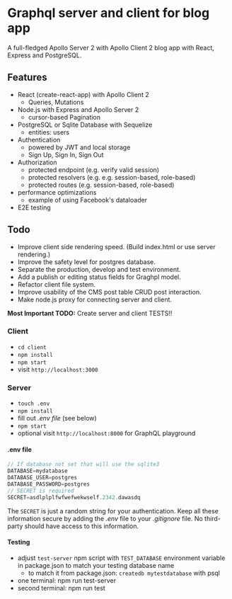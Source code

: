 # Graphql server and client for blog app

A full-fledged Apollo Server 2 with Apollo Client 2 blog app with React, Express and PostgreSQL. 

## Features

* React (create-react-app) with Apollo Client 2
  * Queries, Mutations
* Node.js with Express and Apollo Server 2
  * cursor-based Pagination
* PostgreSQL or Sqlite Database with Sequelize
  * entities: users
* Authentication
  * powered by JWT and local storage
  * Sign Up, Sign In, Sign Out
* Authorization
  * protected endpoint (e.g. verify valid session)
  * protected resolvers (e.g. e.g. session-based, role-based)
  * protected routes (e.g. session-based, role-based)
* performance optimizations
  * example of using Facebook's dataloader
* E2E testing

## Todo

* Improve client side rendering speed. (Build index.html or use server rendering.)
* Improve the safety level for postgres database.
* Separate the production, develop and test environment.
* Add a publish or editing status fields for Graghpl model.
* Refactor client file system.
* Improve usability of the CMS post table CRUD post interaction.
* Make node.js proxy for connecting server and client.

**Most Important TODO:** Create server and client TESTS!!

### Client

* `cd client`
* `npm install`
* `npm start`
* visit `http://localhost:3000`

### Server

* `touch .env`
* `npm install`
* fill out *.env file* (see below)
* `npm start`
* optional visit `http://localhost:8000` for GraphQL playground

#### .env file

```javascript
// If database not set that will use the sqlite3
DATABASE=mydatabase
DATABASE_USER=postgres
DATABASE_PASSWORD=postgres
// SECRET is required 
SECRET=asdlplplfwfwefwekwself.2342.dawasdq
```

The `SECRET` is just a random string for your authentication. Keep all these information secure by adding the *.env* file to your *.gitignore* file. No third-party should have access to this information.

#### Testing

* adjust `test-server` npm script with `TEST_DATABASE` environment variable in package.json to match your testing database name
  * to match it from package.json: `createdb mytestdatabase` with psql
* one terminal: npm run test-server
* second terminal: npm run test


